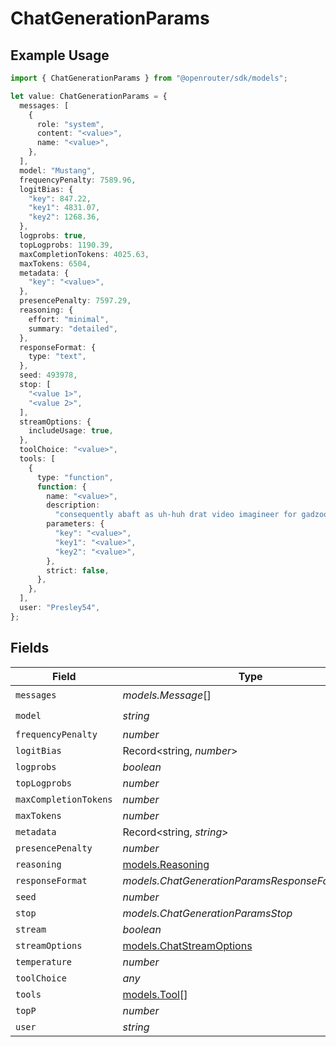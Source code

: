 # ChatGenerationParams

## Example Usage

```typescript
import { ChatGenerationParams } from "@openrouter/sdk/models";

let value: ChatGenerationParams = {
  messages: [
    {
      role: "system",
      content: "<value>",
      name: "<value>",
    },
  ],
  model: "Mustang",
  frequencyPenalty: 7589.96,
  logitBias: {
    "key": 847.22,
    "key1": 4831.07,
    "key2": 1268.36,
  },
  logprobs: true,
  topLogprobs: 1190.39,
  maxCompletionTokens: 4025.63,
  maxTokens: 6504,
  metadata: {
    "key": "<value>",
  },
  presencePenalty: 7597.29,
  reasoning: {
    effort: "minimal",
    summary: "detailed",
  },
  responseFormat: {
    type: "text",
  },
  seed: 493978,
  stop: [
    "<value 1>",
    "<value 2>",
  ],
  streamOptions: {
    includeUsage: true,
  },
  toolChoice: "<value>",
  tools: [
    {
      type: "function",
      function: {
        name: "<value>",
        description:
          "consequently abaft as uh-huh drat video imagineer for gadzooks",
        parameters: {
          "key": "<value>",
          "key1": "<value>",
          "key2": "<value>",
        },
        strict: false,
      },
    },
  ],
  user: "Presley54",
};
```

## Fields

| Field                                                      | Type                                                       | Required                                                   | Description                                                |
| ---------------------------------------------------------- | ---------------------------------------------------------- | ---------------------------------------------------------- | ---------------------------------------------------------- |
| `messages`                                                 | *models.Message*[]                                         | :heavy_check_mark:                                         | N/A                                                        |
| `model`                                                    | *string*                                                   | :heavy_check_mark:                                         | N/A                                                        |
| `frequencyPenalty`                                         | *number*                                                   | :heavy_minus_sign:                                         | N/A                                                        |
| `logitBias`                                                | Record<string, *number*>                                   | :heavy_minus_sign:                                         | N/A                                                        |
| `logprobs`                                                 | *boolean*                                                  | :heavy_minus_sign:                                         | N/A                                                        |
| `topLogprobs`                                              | *number*                                                   | :heavy_minus_sign:                                         | N/A                                                        |
| `maxCompletionTokens`                                      | *number*                                                   | :heavy_minus_sign:                                         | N/A                                                        |
| `maxTokens`                                                | *number*                                                   | :heavy_minus_sign:                                         | N/A                                                        |
| `metadata`                                                 | Record<string, *string*>                                   | :heavy_minus_sign:                                         | N/A                                                        |
| `presencePenalty`                                          | *number*                                                   | :heavy_minus_sign:                                         | N/A                                                        |
| `reasoning`                                                | [models.Reasoning](../models/reasoning.md)                 | :heavy_minus_sign:                                         | N/A                                                        |
| `responseFormat`                                           | *models.ChatGenerationParamsResponseFormatUnion*           | :heavy_minus_sign:                                         | N/A                                                        |
| `seed`                                                     | *number*                                                   | :heavy_minus_sign:                                         | N/A                                                        |
| `stop`                                                     | *models.ChatGenerationParamsStop*                          | :heavy_minus_sign:                                         | N/A                                                        |
| `stream`                                                   | *boolean*                                                  | :heavy_minus_sign:                                         | N/A                                                        |
| `streamOptions`                                            | [models.ChatStreamOptions](../models/chatstreamoptions.md) | :heavy_minus_sign:                                         | N/A                                                        |
| `temperature`                                              | *number*                                                   | :heavy_minus_sign:                                         | N/A                                                        |
| `toolChoice`                                               | *any*                                                      | :heavy_minus_sign:                                         | N/A                                                        |
| `tools`                                                    | [models.Tool](../models/tool.md)[]                         | :heavy_minus_sign:                                         | N/A                                                        |
| `topP`                                                     | *number*                                                   | :heavy_minus_sign:                                         | N/A                                                        |
| `user`                                                     | *string*                                                   | :heavy_minus_sign:                                         | N/A                                                        |